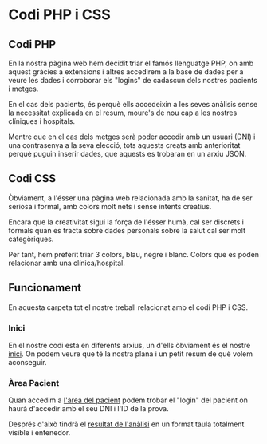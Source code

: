 # Codi PHP i CSS

## Codi PHP

En la nostra pàgina web hem decidit triar el famós llenguatge PHP, on amb aquest gràcies a extensions i altres accedirem a la base de dades per a veure les dades i corroborar els "logins" de cadascun dels nostres pacients i metges.

En el cas dels pacients, és perquè ells accedeixin a les seves anàlisis sense la necessitat explicada en el resum, moure's de nou cap a les nostres clíniques i hospitals.

Mentre que en el cas dels metges serà poder accedir amb un usuari (DNI) i una contrasenya a la seva elecció, tots aquests creats amb anterioritat perquè puguin inserir dades, que aquests es trobaran en un arxiu JSON.

## Codi CSS

Òbviament, a l'ésser una pàgina web relacionada amb la sanitat, ha de ser seriosa i formal, amb colors molt nets i sense intents creatius.

Encara que la creativitat sigui la força de l'ésser humà, cal ser discrets i formals quan es tracta sobre dades personals sobre la salut cal ser molt categòriques.

Per tant, hem preferit triar 3 colors, blau, negre i blanc. Colors que es poden relacionar amb una clínica/hospital.

## Funcionament

En aquesta carpeta tot el nostre treball relacionat amb el codi PHP i CSS.

### Inici

En el nostre codi està en diferents arxius, un d'ells òbviament és el nostre [inici](index.php). On podem veure que té la nostra plana i un petit resum de què volem aconseguir.

### Àrea Pacient

Quan accedim a [l'àrea del pacient](login_pacient.php) podem trobar el "login" del pacient on haurà d'accedir amb el seu DNI i l'ID de la prova.

Després d'això tindrà el [resultat de l'anàlisi](resultat_analisis.php) en un format taula totalment visible i entenedor.
